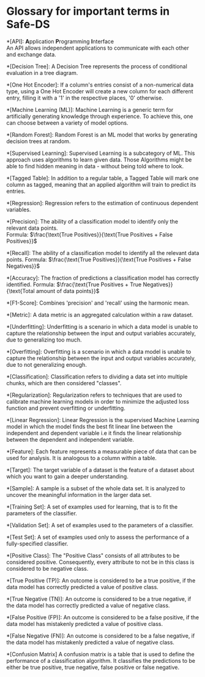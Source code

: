 # Glossary for important terms in Safe-DS

*[API]:
**A**pplication **P**rogramming **I**nterface <br>
An API allows independent applications to communicate with each other and exchange data.

*[Decision Tree]:
A Decision Tree represents the process of conditional evaluation in a tree diagram.

*[One Hot Encoder]:
If a column's entries consist of a non-numerical data type, using a One Hot Encoder will create
a new column for each different entry, filling it with a '1' in the respective places, '0' otherwise.

*[Machine Learning (ML)]:
Machine Learning is a generic term for artificially generating knowledge through experience.
To achieve this, one can choose between a variety of model options.

*[Random Forest]:
Random Forest is an ML model that works by generating decision trees at random.

*[Supervised Learning]:
Supervised Learning is a subcategory of ML. This approach uses algorithms to learn given data.
Those Algorithms might be able to find hidden meaning in data - without being told where to look.

*[Tagged Table]:
In addition to a regular table, a Tagged Table will mark one column as tagged, meaning that
an applied algorithm will train to predict its entries.

*[Regression]:
Regression refers to the estimation of continuous dependent variables.

*[Precision]:
The ability of a classification model to identify only the relevant data points. <br>
Formula: $\frac{\text{True Positives}}{\text{True Positives + False Positives}}$

*[Recall]:
The ability of a classification model to identify all the relevant data points.
Formula: $\frac{\text{True Positives}}{\text{True Positives + False Negatives}}$

*[Accuracy]:
The fraction of predictions a classification model has correctly identified.
Formula: $\frac{\text{True Positives + True Negatives}}{\text{Total amount of data points}}$

*[F1-Score]:
Combines 'precision' and 'recall' using the harmonic mean.

*[Metric]:
A data metric is an aggregated calculation within a raw dataset.

*[Underfitting]:
Underfitting is a scenario in which a data model is unable to capture the relationship between the input and output variables accurately,
due to generalizing too much.

*[Overfitting]:
Overfitting is a scenario in which a data model is unable to capture the relationship between the input and output variables accurately,
due to not generalizing enough.

*[Classification]:
Classification refers to dividing a data set into multiple chunks, which are then considered "classes".

*[Regularization]:
Regularization refers to techniques that are used to calibrate machine learning models
in order to minimize the adjusted loss function and prevent overfitting or underfitting.

*[Linear Regression]:
Linear Regression is the supervised Machine Learning model in which the model finds the best fit linear line between the independent and dependent variable
i.e it finds the linear relationship between the dependent and independent variable.

*[Feature]:
Each feature represents a measurable piece of data that can be used for analysis.
It is analogous to a column within a table.

*[Target]:
The target variable of a dataset is the feature of a dataset about which you want to gain a deeper understanding.

*[Sample]:
A sample is a subset of the whole data set.
It is analyzed to uncover the meaningful information in the larger data set.

*[Training Set]:
A set of examples used for learning, that is to fit the parameters of the classifier.

*[Validation Set]:
A set of examples used to the parameters of a classifier.

*[Test Set]:
A set of examples used only to assess the performance of a fully-specified classifier.

*[Positive Class]:
The "Positive Class" consists of all attributes to be considered positive. Consequently, every attribute to not be in this class is considered to be negative class.

*[True Positive (TP)]:
An outcome is considered to be a true positive, if the data model has correctly predicted a value of positive class.

*[True Negative (TN)]:
An outcome is considered to be a true negative, if the data model has correctly predicted a value of negative class.

*[False Positive (FP)]:
An outcome is considered to be a false positive, if the data model has mistakenly predicted a value of positive class.

*[False Negative (FN)]:
An outcome is considered to be a false negative, if the data model has mistakenly predicted a value of negative class.

*[Confusion Matrix]
A confusion matrix is a table that is used to define the performance of a classification algorithm.
It classifies the predictions to be either be true positive, true negative, false positive or false negative.



